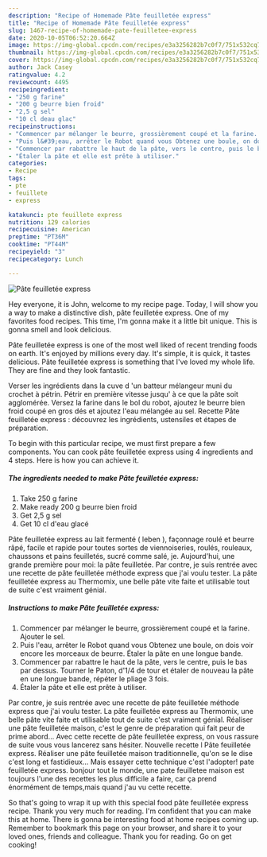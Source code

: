 ```yaml
---
description: "Recipe of Homemade Pâte feuilletée express"
title: "Recipe of Homemade Pâte feuilletée express"
slug: 1467-recipe-of-homemade-pate-feuilletee-express
date: 2020-10-05T06:52:20.664Z
image: https://img-global.cpcdn.com/recipes/e3a3256282b7c0f7/751x532cq70/pate-feuilletee-express-photo-principale-de-la-recette.jpg
thumbnail: https://img-global.cpcdn.com/recipes/e3a3256282b7c0f7/751x532cq70/pate-feuilletee-express-photo-principale-de-la-recette.jpg
cover: https://img-global.cpcdn.com/recipes/e3a3256282b7c0f7/751x532cq70/pate-feuilletee-express-photo-principale-de-la-recette.jpg
author: Jack Casey
ratingvalue: 4.2
reviewcount: 4495
recipeingredient:
- "250 g farine"
- "200 g beurre bien froid"
- "2,5 g sel"
- "10 cl deau glac"
recipeinstructions:
- "Commencer par mélanger le beurre, grossièrement coupé et la farine. Ajouter le sel."
- "Puis l&#39;eau, arrêter le Robot quand vous Obtenez une boule, on dois voir encore les morceaux de beurre. Étaler la pâte en une longue bande."
- "Commencer par rabattre le haut de la pâte, vers le centre, puis le bas par dessus. Tourner le Paton, d&#39;1/4 de tour et étaler de nouveau la pâte en une longue bande, répéter le pliage 3 fois."
- "Étaler la pâte et elle est prête à utiliser."
categories:
- Recipe
tags:
- pte
- feuillete
- express

katakunci: pte feuillete express 
nutrition: 129 calories
recipecuisine: American
preptime: "PT36M"
cooktime: "PT44M"
recipeyield: "3"
recipecategory: Lunch

---
```



![Pâte feuilletée express](https://img-global.cpcdn.com/recipes/e3a3256282b7c0f7/751x532cq70/pate-feuilletee-express-photo-principale-de-la-recette.jpg)

Hey everyone, it is John, welcome to my recipe page. Today, I will show you a way to make a distinctive dish, pâte feuilletée express. One of my favorites food recipes. This time, I'm gonna make it a little bit unique. This is gonna smell and look delicious.

Pâte feuilletée express is one of the most well liked of recent trending foods on earth. It's enjoyed by millions every day. It's simple, it is quick, it tastes delicious. Pâte feuilletée express is something that I've loved my whole life. They are fine and they look fantastic.

Verser les ingrédients dans la cuve d &#39;un batteur mélangeur muni du crochet à pétrin. Pétrir en première vitesse jusqu&#39; à ce que la pâte soit agglomérée. Versez la farine dans le bol du robot, ajoutez le beurre bien froid coupé en gros dés et ajoutez l&#39;eau mélangée au sel. Recette Pâte feuilletée express : découvrez les ingrédients, ustensiles et étapes de préparation.


To begin with this particular recipe, we must first prepare a few components. You can cook pâte feuilletée express using 4 ingredients and 4 steps. Here is how you can achieve it.

<!--inarticleads1-->

##### The ingredients needed to make Pâte feuilletée express:

1. Take 250 g farine
1. Make ready 200 g beurre bien froid
1. Get 2,5 g sel
1. Get 10 cl d&#39;eau glacé


Pâte feuilletée express au lait fermenté ( leben ), façonnage roulé et beurre râpé, facile et rapide pour toutes sortes de viennoiseries, roulés, rouleaux, chaussons et pains feuilletés, sucré comme salé, je. Aujourd&#39;hui, une grande première pour moi: la pâte feuilletée. Par contre, je suis rentrée avec une recette de pâte feuilletée méthode express que j&#39;ai voulu tester. La pâte feuilletée express au Thermomix, une belle pâte vite faite et utilisable tout de suite c&#39;est vraiment génial. 

<!--inarticleads2-->

##### Instructions to make Pâte feuilletée express:

1. Commencer par mélanger le beurre, grossièrement coupé et la farine. Ajouter le sel.
1. Puis l&#39;eau, arrêter le Robot quand vous Obtenez une boule, on dois voir encore les morceaux de beurre. Étaler la pâte en une longue bande.
1. Commencer par rabattre le haut de la pâte, vers le centre, puis le bas par dessus. Tourner le Paton, d&#39;1/4 de tour et étaler de nouveau la pâte en une longue bande, répéter le pliage 3 fois.
1. Étaler la pâte et elle est prête à utiliser.


Par contre, je suis rentrée avec une recette de pâte feuilletée méthode express que j&#39;ai voulu tester. La pâte feuilletée express au Thermomix, une belle pâte vite faite et utilisable tout de suite c&#39;est vraiment génial. Réaliser une pâte feuilletée maison, c&#39;est le genre de préparation qui fait peur de prime abord… Avec cette recette de pâte feuilletée express, on vous rassure de suite vous vous lancerez sans hésiter. Nouvelle recette l Pâte feuilletée express. Réaliser une pâte feuilletée maison traditionnelle, qu&#39;on se le dise c&#39;est long et fastidieux… Mais essayer cette technique c&#39;est l&#39;adopter! pate feuilletée express. bonjour tout le monde, une pate feuilletee maison est toujours l&#39;une des recettes les plus difficile a faire, car ça prend énormément de temps,mais quand j&#39;au vu cette recette. 

So that's going to wrap it up with this special food pâte feuilletée express recipe. Thank you very much for reading. I'm confident that you can make this at home. There is gonna be interesting food at home recipes coming up. Remember to bookmark this page on your browser, and share it to your loved ones, friends and colleague. Thank you for reading. Go on get cooking!
